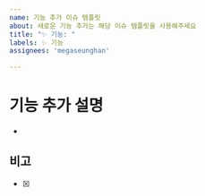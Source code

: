 ```yaml
---
name: 기능 추가 이슈 템플릿
about: 새로운 기능 추가는 해당 이슈 템플릿을 사용해주세요
title: "✨ 기능: "
labels: ✨ 기능
assignees: 'megaseunghan'

---
```


# 기능 추가 설명
- 

## 비고
- [x]